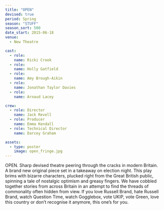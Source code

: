 ```yaml
---
title: "OPEN"
devised: true
period: Spring
season: "STUFF"
season_sort: 500
date_start: 2015-06-18
venue:
  - New Theatre

cast:
  - role:
    name: Ricki Crook
  - role:
    name: Holly Gatfield
  - role:
    name: Amy Brough-Aikin
  - role:
    name: Jonathan Taylor Davies
  - role:
    name: Arnaud Lacey

crew:
  - role: Director
    name: Jack Revell
  - role: Producer
    name: Emma Kendall
  - role: Technical Director
    name: Darcey Graham

assets:
  - type: poster
    image: open_fringe.jpg
---
```


OPEN. Sharp devised theatre peering through the cracks in modern Britain. A brand new original piece set in a takeaway on election night. This play brims with bizarre characters, plucked right from the Great British public, spinning a tale of nostalgic optimism and greasy fingers. We have cobbled together stories from across Britain in an attempt to find the threads of commonality often hidden from view. If you love Russell Brand, hate Russell Brand, watch Question Time, watch Gogglebox, vote UKIP, vote Green, love this country or don’t recognise it anymore, this one’s for you.

